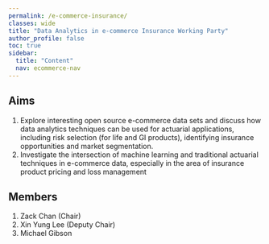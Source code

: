```yaml
---
permalink: /e-commerce-insurance/
classes: wide
title: "Data Analytics in e-commerce Insurance Working Party"
author_profile: false
toc: true
sidebar:
  title: "Content"
  nav: ecommerce-nav
---
```


## Aims
1. Explore interesting open source e-commerce data sets and discuss how data analytics techniques can be used for actuarial applications, including risk selection (for life and GI products), identifying insurance opportunities and market segmentation.
2. Investigate the intersection of machine learning and traditional actuarial techniques in e-commerce data, especially in the area of insurance product pricing and loss management

## Members
1. Zack Chan (Chair) 
2. Xin Yung Lee (Deputy Chair)
3. Michael Gibson
